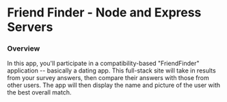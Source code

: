 # Friend Finder - Node and Express Servers

### Overview

In this app, you'll participate in a compatibility-based "FriendFinder" application -- basically a dating app. This full-stack site will take in results from your survey answers, then compare their answers with those from other users. The app will then display the name and picture of the user with the best overall match. 

